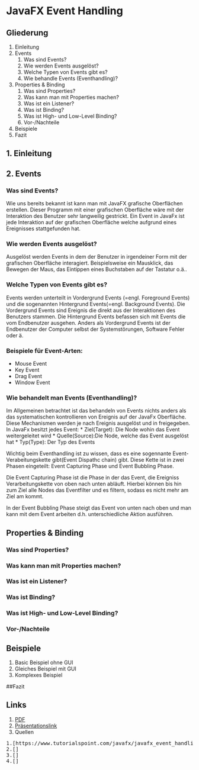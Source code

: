 # JavaFX Event Handling


## Gliederung
1. Einleitung 
2. Events
    1. Was sind Events?
    2. Wie werden Events ausgelöst?
    4. Welche Typen von Events gibt es?
    3. Wie behandle Events (Eventhandling)?
3. Properties & Binding 
    1. Was sind Properties?
    2. Was kann man mit Properties machen?
    3. Was ist ein Listener?
    3. Was ist Binding?
    4. Was ist High- und Low-Level Binding?
    5. Vor-/Nachteile
4. Beispiele
5. Fazit 


## 1. Einleitung 
## 2. Events
### Was sind Events?
Wie uns bereits bekannt ist kann man mit JavaFX grafische Oberflächen erstellen. Dieser Programm mit einer grafischen Oberfläche wäre mit der Interaktion des Benutzer sehr langweilig gestrickt. Ein Event in JavaFx ist jede Interaktion auf der grafischen Oberfläche welche aufgrund eines Ereignisses stattgefunden hat.
### Wie werden Events ausgelöst?
Ausgelöst werden Events in dem der Benutzer in irgendeiner Form mit der grafischen Oberfläche interagiert. Beispielsweise ein Mausklick, das Bewegen der Maus, das Eintippen eines Buchstaben auf der Tastatur o.ä..
### Welche Typen von Events gibt es?
Events werden unterteilt in Vordergrund Events (=engl. Foreground Events) und die sogenannten Hintergrund Events(=engl. Background Events). 
Die Vordergrund Events sind Ereignis die direkt aus der Interaktionen des Benutzers stammen. Die Hintergrund Events befassen sich mit Events die vom Endbenutzer ausgehen. Anders als Vordergrund Events ist der Endbenutzer der Computer selbst der Systemstörungen, Software Fehler oder ä.
### Beispiele für Event-Arten:
* Mouse Event 
* Key Event
* Drag Event
* Window Event
### Wie behandelt man Events (Eventhandling)?
Im Allgemeinen betrachtet ist das behandeln von Events nichts anders als das systematischen kontrollieren von Ereignis auf der JavaFx Oberfläche.
Diese Mechanismen werden je nach Ereignis ausgelöst und in freigegeben. 
In JavaFx besitzt jedes Event:
    * Ziel(Target): Die Node wohin das Event weitergeleitet wird
    * Quelle(Source):Die Node, welche das Event ausgelöst hat
    * Typ(Type): Der Typ des Events

Wichtig beim Eventhandling ist zu wissen, dass es eine sogennante Event-Verabeitungskette gibt(Event Dispathc chain) gibt.
Diese Kette ist in zwei Phasen eingeteilt: Event Capturing Phase und Event Bubbling Phase.

Die Event Capturing Phase ist die Phase in der das Event, die Ereigniss Verarbeitungskette von oben nach unten abläuft. Hierbei können bis hin zum Ziel
alle Nodes das Eventfilter und es filtern, sodass es nicht mehr am Ziel am kommt.

In der Event Bubbling Phase steigt das Event von unten nach oben und man kann mit dem Event arbeiten d.h. unterschiedliche Aktion ausführen.
    
 

## Properties & Binding

### Was sind Properties?
### Was kann man mit Properties machen?
### Was ist ein Listener?
### Was ist Binding?
### Was ist High- und Low-Level Binding?
### Vor-/Nachteile

## Beispiele
1. Basic Beispiel ohne GUI
2. Gleiches Beispiel mit GUI
3. Komplexes Beispiel

##Fazit 


## Links
1. [PDF](https://platform.itslearning.com/PdfViewer/Init.aspx?FileInfoUrl=https%3a%2f%2ffilerepository.itslearning.com%2ff8e84852-22ff-47f9-9215-7070252834d8%3fToken%3dS-oNAOcJAABrbCleAAAAACAAJ8ehLDGC5tOHI5uAP82BMV1EmJctVlYm5gC5I_BBJeIAAA%26Info%3d1&Language=de-DE)
2. [Präsentationslink](https://docs.google.com/presentation/d/1P2rKG4pHSC241VDOL-9OOKyJ3kglaXL6R29qHYVwA7s/edit?usp=sharing)
3. Quellen
<pre>
1.[https://www.tutorialspoint.com/javafx/javafx_event_handling.htm]
2.[]
3.[]
4.[]
</pre>


